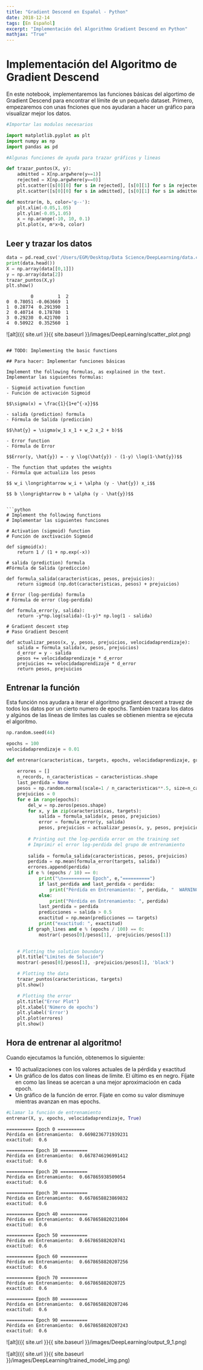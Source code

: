 ```yaml
---
title: "Gradient Descend en Español - Python"
date: 2018-12-14
tags: [En Español]
excerpt: "Implementación del Algorithmo Gradient Descend en Python"
mathjax: "True"
---
```




# Implementación del Algoritmo de Gradient Descend

En este notebook, implementaremos las funciones básicas del algortimo de Gradient Descend para encontrar el límite
de un pequeño dataset. Primero, empezaremos con unas fnciones que nos ayudaran a hacer un gráfico para visualizar mejor los datos.



```python
#Importar las modulos necesarios

import matplotlib.pyplot as plt
import numpy as np
import pandas as pd

#Algunas funciones de ayuda para trazar gráficos y lineas

def trazar_puntos(X, y):
    admitted = X[np.argwhere(y==1)]
    rejected = X[np.argwhere(y==0)]
    plt.scatter([s[0][0] for s in rejected], [s[0][1] for s in rejected], s = 25, color = 'blue', edgecolor = 'k')
    plt.scatter([s[0][0] for s in admitted], [s[0][1] for s in admitted], s = 25, color = 'red', edgecolor = 'k')

def mostrar(m, b, color='g--'):
    plt.xlim(-0.05,1.05)
    plt.ylim(-0.05,1.05)
    x = np.arange(-10, 10, 0.1)
    plt.plot(x, m*x+b, color)
```

## Leer y trazar los datos


```python
data = pd.read_csv('/Users/EGM/Desktop/Data Science/DeepLearning/data.csv', header=None)
print(data.head())
X = np.array(data[[0,1]])
y = np.array(data[2])
trazar_puntos(X,y)
plt.show()
```

             0         1  2
    0  0.78051 -0.063669  1
    1  0.28774  0.291390  1
    2  0.40714  0.178780  1
    3  0.29230  0.421700  1
    4  0.50922  0.352560  1



![alt]({{ site.url }}{{ site.baseurl }}/images/DeepLearning/scatter_plot.png)
```

## TODO: Implementing the basic functions

## Para hacer: Implementar funciones básicas

Implement the following formulas, as explained in the text.
Implementar las siguientes formulas:

- Sigmoid activation function
- Función de activación Sigmoid

$$\sigma(x) = \frac{1}{1+e^{-x}}$$

- salida (prediction) formula
- Fórmula de Salida (predicción)

$$\hat{y} = \sigma(w_1 x_1 + w_2 x_2 + b)$$

- Error function
- Fórmula de Error

$$Error(y, \hat{y}) = - y \log(\hat{y}) - (1-y) \log(1-\hat{y})$$

- The function that updates the weights
- Fórmula que actualiza los pesos

$$ w_i \longrightarrow w_i + \alpha (y - \hat{y}) x_i$$

$$ b \longrightarrow b + \alpha (y - \hat{y})$$


```python
# Implement the following functions
# Implementar las siguientes funciones

# Activation (sigmoid) function
# Función de axctivación Sigmoid

def sigmoid(x):
    return 1 / (1 + np.exp(-x))

# salida (prediction) formula
#Fórmula de Salida (predicción)

def formula_salida(caracteristicas, pesos, prejuicios):
    return sigmoid (np.dot(caracteristicas, pesos) + prejuicios)

# Error (log-perdida) formula
# Fórmula de error (log-perdida)

def formula_error(y, salida):
    return -y*np.log(salida)-(1-y)* np.log(1 - salida)

# Gradient descent step
# Paso Gradient Descent

def actualizar_pesos(x, y, pesos, prejuicios, velocidadaprendizaje):
    salida = formula_salida(x, pesos, prejuicios)
    d_error = y - salida
    pesos += velocidadaprendizaje * d_error
    prejuicios += velocidadaprendizaje * d_error
    return pesos, prejuicios
```

## Entrenar la función
Esta función nos ayudara a iterar el algoritmo gradient descent a travez de todos los datos por un cierto numero de epochs. Tambien trazara los datos y algúnos de las líneas de límites las cuales se obtienen mientra se ejecuta el algoritmo.


```python
np.random.seed(44)

epochs = 100
velocidadaprendizaje = 0.01

def entrenar(caracteristicas, targets, epochs, velocidadaprendizaje, graph_lines=False):
    
    errores = []
    n_records, n_caracteristicas = caracteristicas.shape
    last_perdida = None
    pesos = np.random.normal(scale=1 / n_caracteristicas**.5, size=n_caracteristicas)
    prejuicios = 0
    for e in range(epochs):
        del_w = np.zeros(pesos.shape)
        for x, y in zip(caracteristicas, targets):
            salida = formula_salida(x, pesos, prejuicios)
            error = formula_error(y, salida)
            pesos, prejuicios = actualizar_pesos(x, y, pesos, prejuicios, velocidadaprendizaje)
        
        # Printing out the log-perdida error on the training set
        # Imprimir el error log-perdida del grupo de entrenamiento
        
        salida = formula_salida(caracteristicas, pesos, prejuicios)
        perdida = np.mean(formula_error(targets, salida))
        errores.append(perdida)
        if e % (epochs / 10) == 0:
            print("\n========== Epoch", e,"==========")
            if last_perdida and last_perdida < perdida:
                print("Pérdida en Entrenamiento: ", perdida, "  WARNING - Pérdida Incrementando")
            else:
                print("Pérdida en Entrenamiento: ", perdida)
            last_perdida = perdida
            predicciones = salida > 0.5
            exactitud = np.mean(predicciones == targets)
            print("exactitud: ", exactitud)
        if graph_lines and e % (epochs / 100) == 0:
            mostrar(-pesos[0]/pesos[1], -prejuicios/pesos[1])
            

    # Plotting the solution boundary
    plt.title("Límites de Solución")
    mostrar(-pesos[0]/pesos[1], -prejuicios/pesos[1], 'black')

    # Plotting the data
    trazar_puntos(caracteristicas, targets)
    plt.show()

    # Plotting the error
    plt.title("Error Plot")
    plt.xlabel('Número de epochs')
    plt.ylabel('Error')
    plt.plot(errores)
    plt.show()
```

## Hora de entrenar al algoritmo!

Cuando ejecutamos la función, obtenemos lo siguiente:

- 10 actualizaciones con los valores actuales de la pérdida y exactitud 
- Un gráfico de los datos con líneas de límite. El último es en negro. Fíjate en como las lineas se acercan a una mejor aproximacioón en cada epoch.
- Un gráfico de la función de error. Fíjate en como su valor disminuye mientras avanzan en mas epochs.



```python
#Llamar la función de entrenamiento 
entrenar(X, y, epochs, velocidadaprendizaje, True)
```

    
    ========== Epoch 0 ==========
    Pérdida en Entrenamiento:  0.6698236771939231
    exactitud:  0.6
    
    ========== Epoch 10 ==========
    Pérdida en Entrenamiento:  0.6678746196991412
    exactitud:  0.6
    
    ========== Epoch 20 ==========
    Pérdida en Entrenamiento:  0.667865938509054
    exactitud:  0.6
    
    ========== Epoch 30 ==========
    Pérdida en Entrenamiento:  0.6678658823869832
    exactitud:  0.6
    
    ========== Epoch 40 ==========
    Pérdida en Entrenamiento:  0.6678658820231004
    exactitud:  0.6
    
    ========== Epoch 50 ==========
    Pérdida en Entrenamiento:  0.667865882020741
    exactitud:  0.6
    
    ========== Epoch 60 ==========
    Pérdida en Entrenamiento:  0.6678658820207256
    exactitud:  0.6
    
    ========== Epoch 70 ==========
    Pérdida en Entrenamiento:  0.667865882020725
    exactitud:  0.6
    
    ========== Epoch 80 ==========
    Pérdida en Entrenamiento:  0.6678658820207246
    exactitud:  0.6
    
    ========== Epoch 90 ==========
    Pérdida en Entrenamiento:  0.6678658820207243
    exactitud:  0.6



![alt]({{ site.url }}{{ site.baseurl }}/images/DeepLearning/output_9_1.png)



![alt]({{ site.url }}{{ site.baseurl }}/images/DeepLearning/trained_model_img.png)


